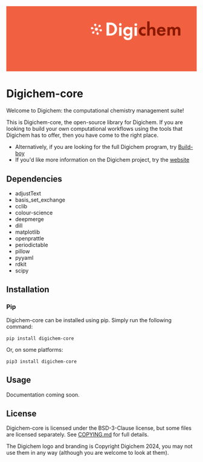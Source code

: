 <img src="Banner.png" alt="Banner" />

# Digichem-core

Welcome to Digichem: the computational chemistry management suite!

This is Digichem-core, the open-source library for Digichem. If you are looking to build your own computational workflows using the tools that Digichem has to offer, then you have come to the right place.

 - Alternatively, if you are looking for the full Digichem program, try [Build-boy](https://github.com/Digichem-Project/build-boy)
 - If you'd like more information on the Digichem project, try the [website](https://www.digi-chem.co.uk)

## Dependencies

 - adjustText
 - basis_set_exchange
 - cclib
 - colour-science
 - deepmerge
 - dill
 - matplotlib
 - openprattle
 - periodictable
 - pillow
 - pyyaml
 - rdkit
 - scipy

## Installation

### Pip

Digichem-core can be installed using pip. Simply run the following command:

```Shell
pip install digichem-core
```

Or, on some platforms:

```Shell
pip3 install digichem-core
```

## Usage

Documentation coming soon.

## License

Digichem-core is licensed under the BSD-3-Clause license, but some files are licensed separately. See [COPYING.md](COPYING.md) for full details.

The Digichem logo and branding is Copyright Digichem 2024, you may not use them in any way (although you are welcome to look at them).